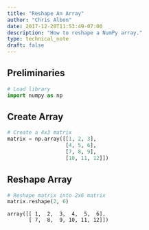 ```yaml
---
title: "Reshape An Array"
author: "Chris Albon"
date: 2017-12-20T11:53:49-07:00
description: "How to reshape a NumPy array."
type: technical_note
draft: false
---
```

## Preliminaries


```python
# Load library
import numpy as np
```

## Create Array


```python
# Create a 4x3 matrix
matrix = np.array([[1, 2, 3],
                   [4, 5, 6],
                   [7, 8, 9],
                   [10, 11, 12]])
```

## Reshape Array


```python
# Reshape matrix into 2x6 matrix
matrix.reshape(2, 6)
```




    array([[ 1,  2,  3,  4,  5,  6],
           [ 7,  8,  9, 10, 11, 12]])


